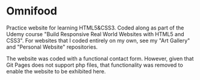 # Omnifood
Practice website for learning HTML5&amp;CSS3.
Coded along as part of the Udemy course "Build Responsive Real World Websites with HTML5 and CSS3". 
For websites that I coded entirely on my own, see my "Art Gallery" and "Personal Website" repositories.

The website was coded with a functional contact form. However, given that Git Pages does not support php files, that functionality was removed to enable the website to be exhibited here.
